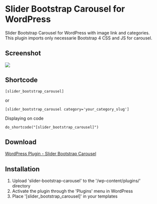 # Slider Bootstrap Carousel for WordPress

Slider Bootstrap Carousel for WordPress with image link and categories. This plugin imports only necessarie Bootstrap 4 CSS and JS for carousel.

## Screenshot
![](https://raw.githubusercontent.com/felipemendes/Slider-Bootstrap-Carousel/master/assets/screenshot-2.png)

## Shortcode
```
[slider_bootstrap_carousel] 
```
or
```
[slider_bootstrap_carousel category='your_category_slug']
```

Displaying on code
```
do_shortcode("[slider_bootstrap_carousel]")
```

## Download
[WordPress Plugin - Slider Bootstrap Carousel](https://wordpress.org/plugins/slider-bootstrap-carousel/)

## Installation

1. Upload 'slider-bootstrap-carousel' to the '/wp-content/plugins/' directory
2. Activate the plugin through the 'Plugins' menu in WordPress
3. Place '[slider_bootstrap_carousel]' in your templates
